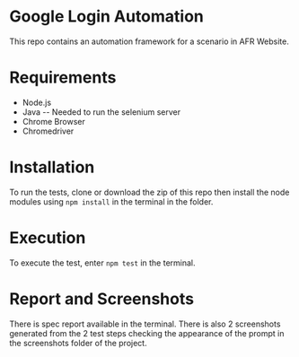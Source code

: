# Google Login Automation
This repo contains an automation framework for a scenario in AFR Website.

# Requirements
* Node.js
* Java -- Needed to run the selenium server
* Chrome Browser
* Chromedriver

# Installation
To run the tests, clone or download the zip of this repo then install the node modules using ```npm install``` in the terminal in the folder. 

# Execution
To execute the test, enter ```npm test``` in the terminal. 

# Report and Screenshots
There is spec report available in the terminal. There is also 2 screenshots generated from the 2 test steps checking the appearance of the prompt in the screenshots folder of the project.
